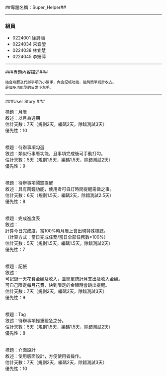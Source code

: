 ##專題名稱：Super_Helper##

----------

### 組員 ###

- 0224001 徐詩涵
- 0224034 宋宜瑩
- 0224038 林宜慧
- 0224045 李姍萍

----------
###專題內容描述###

    結合月曆及代辦事項的小幫手，內含記帳功能，能夠簡單統計收支。
    是個多功能型的日常小幫手。

----------
###User Story ###

標題：月曆<br>
敘述：以月為週期<br>
估計天數：7天（規劃2天，編碼2天，除錯測試3天）<br>
優先性：10<br>
<br>
<br>
標題：待辦事項勾選<br>
敘述：類似行事曆功能，且事項完成後可手動打勾。<br>
估計天數：5天（規劃1.5天，編碼1.5天，除錯測試2天）<br>
優先性：9<br>
<br>
<br>
標題：待辦事項鬧鐘提醒<br>
敘述：具有鬧鐘功能，使用者可自訂時間提醒需做之事。<br>
估計天數：6天（規劃1.5天，編碼2天，除錯測試2.5天）<br>
優先性：8<br>
<br>
<br>
標題：完成進度表<br>
敘述：<br>
計算今日完成度，當100%時月曆上會出現特殊標誌。<br>
（計算方式：當日完成任務/當日全部任務數*100%）<br>
估計天數：5天（規劃1.5天，編碼1.5天，除錯測試2天）<br>
優先性：7<br>
<br>
<br>
標題：記帳<br>
敘述：<br>
可記錄一天花費金額及收入，並簡單統計月支出及收入金額。<br>
可自己限定每月花費，快到限定的金額時會跳出提醒。<br>
估計天數：7天（規劃2天，編碼2天，除錯測試3天）<br>
優先性：9<br>
<br>
<br>
標題：Tag<br>
敘述：待辦事項輕重緩急之分。<br>
估計天數：5天（規劃1.5天，編碼1.5天，除錯測試2天）<br>
優先性：8<br>
<br>
<br>
標題：介面設計<br>
敘述：使用版面設計，方便使用者操作。<br>
估計天數：7天（規劃2天，編碼2天，除錯測試3天）<br>
優先性：10<br>
